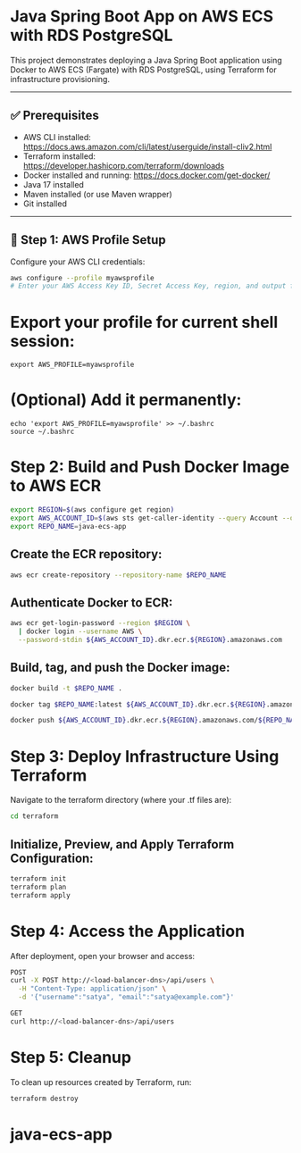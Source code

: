 # Java Spring Boot App on AWS ECS with RDS PostgreSQL

This project demonstrates deploying a Java Spring Boot application using Docker to AWS ECS (Fargate) with RDS PostgreSQL, using Terraform for infrastructure provisioning.

---

## ✅ Prerequisites

- AWS CLI installed: https://docs.aws.amazon.com/cli/latest/userguide/install-cliv2.html
- Terraform installed: https://developer.hashicorp.com/terraform/downloads
- Docker installed and running: https://docs.docker.com/get-docker/
- Java 17 installed
- Maven installed (or use Maven wrapper)
- Git installed

---

## 🧰 Step 1: AWS Profile Setup

Configure your AWS CLI credentials:

```bash
aws configure --profile myawsprofile
# Enter your AWS Access Key ID, Secret Access Key, region, and output format
```
# Export your profile for current shell session:
```
export AWS_PROFILE=myawsprofile
```
# (Optional) Add it permanently:
```
echo 'export AWS_PROFILE=myawsprofile' >> ~/.bashrc
source ~/.bashrc
```

# Step 2: Build and Push Docker Image to AWS ECR
```bash
export REGION=$(aws configure get region)
export AWS_ACCOUNT_ID=$(aws sts get-caller-identity --query Account --output text)
export REPO_NAME=java-ecs-app
```
## Create the ECR repository:
```bash
aws ecr create-repository --repository-name $REPO_NAME
```
## Authenticate Docker to ECR:

```bash
aws ecr get-login-password --region $REGION \
  | docker login --username AWS \
  --password-stdin ${AWS_ACCOUNT_ID}.dkr.ecr.${REGION}.amazonaws.com
```
## Build, tag, and push the Docker image:
```bash
docker build -t $REPO_NAME .

docker tag $REPO_NAME:latest ${AWS_ACCOUNT_ID}.dkr.ecr.${REGION}.amazonaws.com/${REPO_NAME}:latest

docker push ${AWS_ACCOUNT_ID}.dkr.ecr.${REGION}.amazonaws.com/${REPO_NAME}:latest
```
# Step 3: Deploy Infrastructure Using Terraform
Navigate to the terraform directory (where your .tf files are):
```bash
cd terraform
``` 
## Initialize, Preview, and Apply Terraform Configuration:

```bash
terraform init
terraform plan
terraform apply
```
# Step 4: Access the Application
After deployment, open your browser and access:
```bash
POST
curl -X POST http://<load-balancer-dns>/api/users \
  -H "Content-Type: application/json" \
  -d '{"username":"satya", "email":"satya@example.com"}'

GET
curl http://<load-balancer-dns>/api/users

```

# Step 5: Cleanup
To clean up resources created by Terraform, run:

```bash
terraform destroy
```




# java-ecs-app
